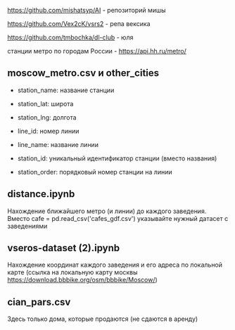 https://github.com/mishatsyp/AI - репозиторий мишы

https://github.com/Vex2cK/vsrs2 - репа вексика

https://github.com/tmbochka/dl-club -  юля

станции метро по городам России - https://api.hh.ru/metro/

## moscow_metro.csv и other_cities

- station_name: название станции

- station_lat: широта

- station_lng: долгота

- line_id: номер линии

- line_name: название линии

- station_id: уникальный идентификатор станции (вместо названия)

- station_order: порядковый номер станции на линии

## distance.ipynb

Нахождение ближайшего метро (и линии) до каждого заведения. Вместо cafe = pd.read_csv('cafes_gdf.csv') указывайте нужный датасет с заведениями

## vseros-dataset (2).ipynb

Нахождение координат каждого заведения и его адреса по локальной карте (ссылка на локальную карту москвы https://download.bbbike.org/osm/bbbike/Moscow/)

## cian_pars.csv

Здесь только дома, которые продаются (не сдаются в аренду)
